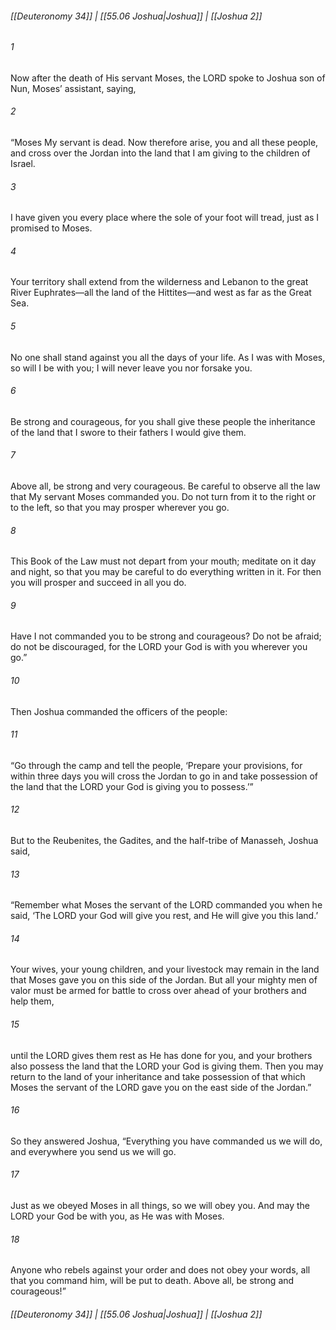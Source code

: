 
###### [[Deuteronomy 34]] | [[55.06 Joshua|Joshua]] | [[Joshua 2]]

###### 1
Now after the death of His servant Moses, the LORD spoke to Joshua son of Nun, Moses’ assistant, saying,
###### 2
“Moses My servant is dead. Now therefore arise, you and all these people, and cross over the Jordan into the land that I am giving to the children of Israel.
###### 3
I have given you every place where the sole of your foot will tread, just as I promised to Moses.
###### 4
Your territory shall extend from the wilderness and Lebanon to the great River Euphrates—all the land of the Hittites—and west as far as the Great Sea.
###### 5
No one shall stand against you all the days of your life. As I was with Moses, so will I be with you; I will never leave you nor forsake you.
###### 6
Be strong and courageous, for you shall give these people the inheritance of the land that I swore to their fathers I would give them.
###### 7
Above all, be strong and very courageous. Be careful to observe all the law that My servant Moses commanded you. Do not turn from it to the right or to the left, so that you may prosper wherever you go.
###### 8
This Book of the Law must not depart from your mouth; meditate on it day and night, so that you may be careful to do everything written in it. For then you will prosper and succeed in all you do.
###### 9
Have I not commanded you to be strong and courageous? Do not be afraid; do not be discouraged, for the LORD your God is with you wherever you go.”
###### 10
Then Joshua commanded the officers of the people:
###### 11
“Go through the camp and tell the people, ‘Prepare your provisions, for within three days you will cross the Jordan to go in and take possession of the land that the LORD your God is giving you to possess.’”
###### 12
But to the Reubenites, the Gadites, and the half-tribe of Manasseh, Joshua said,
###### 13
“Remember what Moses the servant of the LORD commanded you when he said, ‘The LORD your God will give you rest, and He will give you this land.’
###### 14
Your wives, your young children, and your livestock may remain in the land that Moses gave you on this side of the Jordan. But all your mighty men of valor must be armed for battle to cross over ahead of your brothers and help them,
###### 15
until the LORD gives them rest as He has done for you, and your brothers also possess the land that the LORD your God is giving them. Then you may return to the land of your inheritance and take possession of that which Moses the servant of the LORD gave you on the east side of the Jordan.”
###### 16
So they answered Joshua, “Everything you have commanded us we will do, and everywhere you send us we will go.
###### 17
Just as we obeyed Moses in all things, so we will obey you. And may the LORD your God be with you, as He was with Moses.
###### 18
Anyone who rebels against your order and does not obey your words, all that you command him, will be put to death. Above all, be strong and courageous!”

###### [[Deuteronomy 34]] | [[55.06 Joshua|Joshua]] | [[Joshua 2]]
